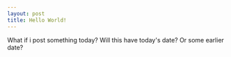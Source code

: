 ```yaml
---
layout: post
title: Hello World!
---
```


What if i post something today? Will this have today's date? Or some earlier date?
